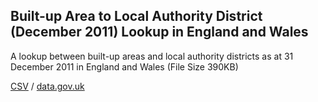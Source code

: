## Built-up Area to Local Authority District (December 2011) Lookup in England and Wales

A lookup between built-up areas and local authority districts as at 31 December 2011 in England and Wales (File Size 390KB)

[CSV](csv/101.csv) / [data.gov.uk](https://data.gov.uk/dataset/cd8c516a-e72c-4679-9362-9461ee1bf6b8/built-up-area-to-local-authority-district-december-2011-lookup-in-england-and-wales)

